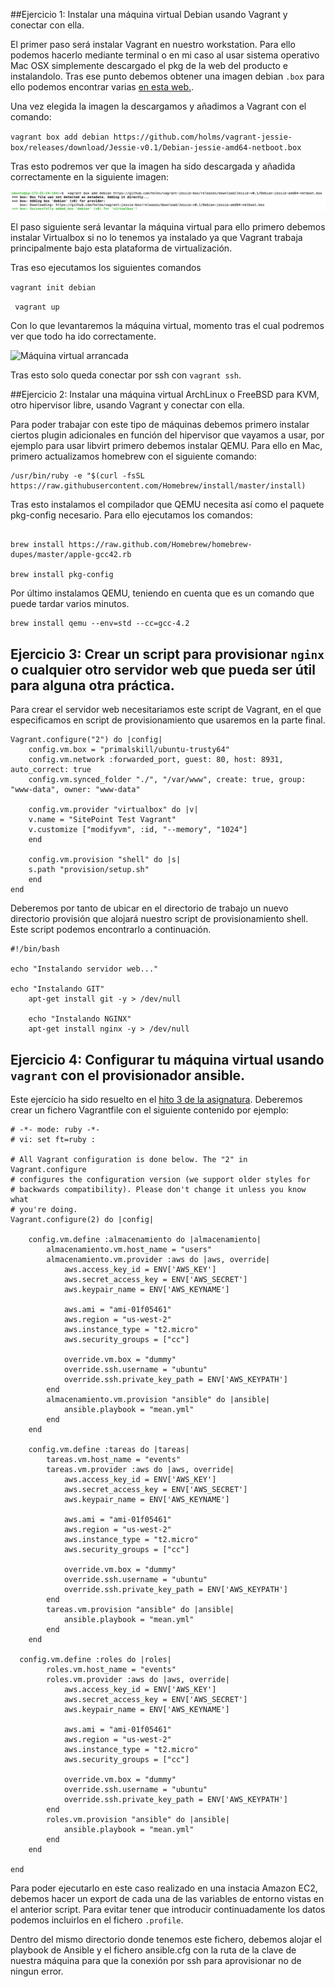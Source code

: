 ##Ejercicio 1: Instalar una máquina virtual Debian usando Vagrant y conectar con ella.


El primer paso será instalar Vagrant en nuestro workstation. Para ello podemos hacerlo mediante terminal o en mi caso al usar sistema operativo Mac OSX simplemente descargado el pkg de la web del producto e instalandolo. Tras ese punto debemos obtener una imagen debian ``.box`` para ello podemos encontrar varias [en esta web.](http://www.vagrantbox.es ).

Una vez elegida la imagen la descargamos y añadimos a Vagrant con el comando:

``vagrant box add debian https://github.com/holms/vagrant-jessie-box/releases/download/Jessie-v0.1/Debian-jessie-amd64-netboot.box``

Tras esto podremos ver que la imagen ha sido descargada y añadida correctamente en la siguiente imagen:


![Añadir máquina virtual](./images/vm.png "Máquina virtual añadida")


El paso siguiente será levantar la máquina virtual para ello primero debemos instalar Virtualbox si no lo tenemos ya instalado ya que Vagrant trabaja principalmente bajo esta plataforma de virtualización.

Tras eso ejecutamos los siguientes comandos

```vagrant init debian```

``` vagrant up```

Con lo que levantaremos la máquina virtual, momento tras el cual podremos ver que todo ha ido correctamente. 

![Máquina virtual arrancada](./images/vm2.png "Máquina virtual arrancada")

Tras esto solo queda conectar por ssh con ``vagrant ssh``.


##Ejercicio 2: Instalar una máquina virtual ArchLinux o FreeBSD para KVM, otro hipervisor libre, usando Vagrant y conectar con ella. 

Para poder trabajar con este tipo de máquinas debemos primero instalar ciertos plugin adicionales en función del hipervisor que vayamos a usar, por ejemplo para usar libvirt primero debemos instalar QEMU. Para ello en Mac, primero actualizamos homebrew con el siguiente comando: 


	/usr/bin/ruby -e "$(curl -fsSL https://raw.githubusercontent.com/Homebrew/install/master/install)
 

Tras esto instalamos el compilador que QEMU necesita así como el paquete pkg-config necesario. Para ello ejecutamos los comandos:


```

brew install https://raw.github.com/Homebrew/homebrew-dupes/master/apple-gcc42.rb

brew install pkg-config

```

Por último instalamos QEMU, teniendo en cuenta que es un comando que puede tardar varios minutos. 

```
brew install qemu --env=std --cc=gcc-4.2

```



## Ejercicio 3: Crear un script para provisionar `nginx` o cualquier otro servidor web que pueda ser útil para alguna otra práctica.

Para crear el servidor web necesitariamos este script de Vagrant, en el que especificamos en script de provisionamiento que usaremos en la parte final. 

```
Vagrant.configure("2") do |config|
	config.vm.box = "primalskill/ubuntu-trusty64"
	config.vm.network :forwarded_port, guest: 80, host: 8931, auto_correct: true
	config.vm.synced_folder "./", "/var/www", create: true, group: "www-data", owner: "www-data"
	
	config.vm.provider "virtualbox" do |v|
    v.name = "SitePoint Test Vagrant"
    v.customize ["modifyvm", :id, "--memory", "1024"]
	end
	
	config.vm.provision "shell" do |s|
    s.path "provision/setup.sh"
	end
end

```

Deberemos por tanto de ubicar en el directorio de trabajo un nuevo directorio provisión que alojará nuestro script de provisionamiento shell. Este script podemos encontrarlo a continuación. 

```
#!/bin/bash

echo "Instalando servidor web..."

echo "Instalando GIT"
    apt-get install git -y > /dev/null
    
    echo "Instalando NGINX"
    apt-get install nginx -y > /dev/null

```

## Ejercicio 4: Configurar tu máquina virtual usando `vagrant` con el provisionador ansible.

Este ejercício ha sido resuelto en el [hito 3 de la asignatura](https://github.com/joseangeldiazg/MII-CloudComputing/issues/10). Deberemos crear un fichero Vagrantfile con el siguiente contenido por ejemplo:

```
# -*- mode: ruby -*-
# vi: set ft=ruby :

# All Vagrant configuration is done below. The "2" in Vagrant.configure
# configures the configuration version (we support older styles for
# backwards compatibility). Please don't change it unless you know what
# you're doing.
Vagrant.configure(2) do |config|

	config.vm.define :almacenamiento do |almacenamiento|
		almacenamiento.vm.host_name = "users"
		almacenamiento.vm.provider :aws do |aws, override|
			aws.access_key_id = ENV['AWS_KEY']
			aws.secret_access_key = ENV['AWS_SECRET']
			aws.keypair_name = ENV['AWS_KEYNAME']

			aws.ami = "ami-01f05461"
			aws.region = "us-west-2"
			aws.instance_type = "t2.micro"
			aws.security_groups = ["cc"]

			override.vm.box = "dummy"
			override.ssh.username = "ubuntu"
			override.ssh.private_key_path = ENV['AWS_KEYPATH']
		end
		almacenamiento.vm.provision "ansible" do |ansible|
			ansible.playbook = "mean.yml"
		end
	end

	config.vm.define :tareas do |tareas|
		tareas.vm.host_name = "events"
		tareas.vm.provider :aws do |aws, override|
			aws.access_key_id = ENV['AWS_KEY']
			aws.secret_access_key = ENV['AWS_SECRET']
			aws.keypair_name = ENV['AWS_KEYNAME']

			aws.ami = "ami-01f05461"
			aws.region = "us-west-2"
			aws.instance_type = "t2.micro"
			aws.security_groups = ["cc"]

			override.vm.box = "dummy"
			override.ssh.username = "ubuntu"
			override.ssh.private_key_path = ENV['AWS_KEYPATH']
		end
		tareas.vm.provision "ansible" do |ansible|
			ansible.playbook = "mean.yml"
		end
	end

  config.vm.define :roles do |roles|
		roles.vm.host_name = "events"
		roles.vm.provider :aws do |aws, override|
			aws.access_key_id = ENV['AWS_KEY']
			aws.secret_access_key = ENV['AWS_SECRET']
			aws.keypair_name = ENV['AWS_KEYNAME']

			aws.ami = "ami-01f05461"
			aws.region = "us-west-2"
			aws.instance_type = "t2.micro"
			aws.security_groups = ["cc"]

			override.vm.box = "dummy"
			override.ssh.username = "ubuntu"
			override.ssh.private_key_path = ENV['AWS_KEYPATH']
		end
		roles.vm.provision "ansible" do |ansible|
			ansible.playbook = "mean.yml"
		end
	end

end

```

Para poder ejecutarlo en este caso realizado en  una instacia Amazon EC2, debemos hacer un export de cada una de las variables de entorno vistas en el anterior script. Para evitar tener que introducir continuadamente los datos podemos incluirlos en el fichero ``.profile``. 

Dentro del mismo directorio donde tenemos este fichero, debemos alojar el playbook de Ansible y el fichero ansible.cfg con la ruta de la clave de nuestra máquina para que la conexión por ssh para aprovisionar no de ningun error. 


